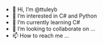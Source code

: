- 👋 Hi, I’m @ttuleyb
- 👀 I’m interested in C# and Python
- 🌱 I’m currently learning C#
- 💞️ I’m looking to collaborate on ...
- 📫 How to reach me ...

<!---
ttuleyb/ttuleyb is a ✨ special ✨ repository because its `README.md` (this file) appears on your GitHub profile.
You can click the Preview link to take a look at your changes.
--->

